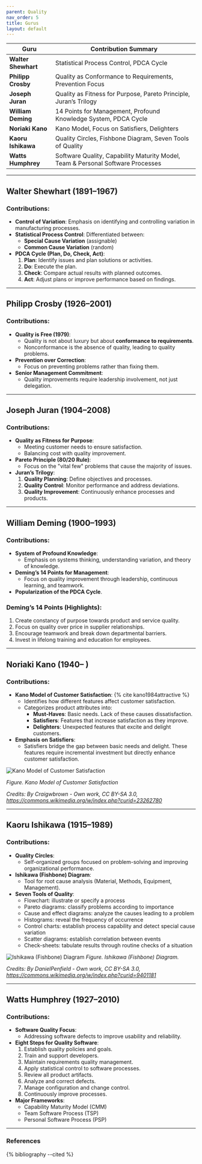```yaml
---
parent: Quality
nav_order: 5
title: Gurus
layout: default
---
```



| Guru               | Contribution Summary                                                                 |
|--------------------|-------------------------------------------------------------------------------------|
| **Walter Shewhart** | Statistical Process Control, PDCA Cycle                                            |
| **Philipp Crosby**  | Quality as Conformance to Requirements, Prevention Focus                          |
| **Joseph Juran**    | Quality as Fitness for Purpose, Pareto Principle, Juran’s Trilogy                 |
| **William Deming**  | 14 Points for Management, Profound Knowledge System, PDCA Cycle                  |
| **Noriaki Kano**    | Kano Model, Focus on Satisfiers, Delighters                                       |
| **Kaoru Ishikawa**  | Quality Circles, Fishbone Diagram, Seven Tools of Quality                        |
| **Watts Humphrey**  | Software Quality, Capability Maturity Model, Team & Personal Software Processes  |

--- 


## Walter Shewhart (1891–1967)

### Contributions:
- **Control of Variation**: Emphasis on identifying and controlling variation in manufacturing processes.
- **Statistical Process Control**: Differentiated between:
  - **Special Cause Variation** (assignable)
  - **Common Cause Variation** (random)
- **PDCA Cycle (Plan, Do, Check, Act)**:
  1. **Plan**: Identify issues and plan solutions or activities.
  2. **Do**: Execute the plan.
  3. **Check**: Compare actual results with planned outcomes.
  4. **Act**: Adjust plans or improve performance based on findings.

---

## Philipp Crosby (1926–2001)

### Contributions:
- **Quality is Free (1979)**:
  - Quality is not about luxury but about **conformance to requirements**.
  - Nonconformance is the absence of quality, leading to quality problems.
- **Prevention over Correction**:
  - Focus on preventing problems rather than fixing them.
- **Senior Management Commitment**:
  - Quality improvements require leadership involvement, not just delegation.

---

## Joseph Juran (1904–2008)

### Contributions:
- **Quality as Fitness for Purpose**:
  - Meeting customer needs to ensure satisfaction.
  - Balancing cost with quality improvement.
- **Pareto Principle (80/20 Rule)**:
  - Focus on the "vital few" problems that cause the majority of issues.
- **Juran’s Trilogy**:
  1. **Quality Planning**: Define objectives and processes.
  2. **Quality Control**: Monitor performance and address deviations.
  3. **Quality Improvement**: Continuously enhance processes and products.

---

## William Deming (1900–1993)

### Contributions:
- **System of Profound Knowledge**:
  - Emphasis on systems thinking, understanding variation, and theory of knowledge.
- **Deming’s 14 Points for Management**:
  - Focus on quality improvement through leadership, continuous learning, and teamwork.
- **Popularization of the PDCA Cycle**.

### Deming’s 14 Points (Highlights):
1. Create constancy of purpose towards product and service quality.
2. Focus on quality over price in supplier relationships.
3. Encourage teamwork and break down departmental barriers.
4. Invest in lifelong training and education for employees.

---

## Noriaki Kano (1940– )

### Contributions:
- **Kano Model of Customer Satisfaction**: {% cite kano1984attractive %}
  - Identifies how different features affect customer satisfaction.
  - Categorizes product attributes into:
    - **Must-Haves**: Basic needs. Lack of these causes dissatisfaction.
    - **Satisfiers**: Features that increase satisfaction as they improve.
    - **Delighters**: Unexpected features that excite and delight customers.
- **Emphasis on Satisfiers**:
  - Satisfiers bridge the gap between basic needs and delight. These features require incremental investment but directly enhance customer satisfaction.


![Kano Model of Customer Satisfaction](kano.png)

*Figure. Kano Model of Customer Satisfaction*

*Credits: By Craigwbrown - Own work, CC BY-SA 3.0, https://commons.wikimedia.org/w/index.php?curid=23262780*

---

## Kaoru Ishikawa (1915–1989)

### Contributions:
- **Quality Circles**:
  - Self-organized groups focused on problem-solving and improving organizational performance.
- **Ishikawa (Fishbone) Diagram**:
  - Tool for root cause analysis (Material, Methods, Equipment, Management).
- **Seven Tools of Quality**:
  - Flowchart: illustrate or specify a process
  - Pareto diagrams: classify problems according to importance
  - Cause and effect diagrams: analyze the causes leading to a problem
  - Histograms: reveal the frequency of occurrence
  - Control charts: establish process capability and detect special cause variation
  - Scatter diagrams: establish correlation between events
  - Check-sheets: tabulate results through routine checks of a situation

![Ishikawa (Fishbone) Diagram](Ishikava.svg)
*Figure. Ishikawa (Fishbone) Diagram.*

*Credits: By DanielPenfield - Own work, CC BY-SA 3.0, https://commons.wikimedia.org/w/index.php?curid=9401181*

---

## Watts Humphrey (1927–2010)

### Contributions:
- **Software Quality Focus**:
  - Addressing software defects to improve usability and reliability.
- **Eight Steps for Quality Software**:
  1. Establish quality policies and goals.
  2. Train and support developers.
  3. Maintain requirements quality management.
  4. Apply statistical control to software processes.
  5. Review all product artifacts.
  6. Analyze and correct defects.
  7. Manage configuration and change control.
  8. Continuously improve processes.
- **Major Frameworks**:
  - Capability Maturity Model (CMM)
  - Team Software Process (TSP)
  - Personal Software Process (PSP)

---

### References

{% bibliography --cited %}

